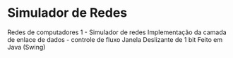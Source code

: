 # Simulador de Redes

Redes de computadores 1 - Simulador de redes 
Implementação da camada de enlace de dados - controle de fluxo
Janela Deslizante de 1 bit 
Feito em Java (Swing)
